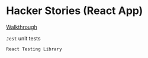 # Hacker Stories (React App)

[Walkthrough](https://www.roadtoreact.com/)

`Jest` unit tests

`React Testing Library`